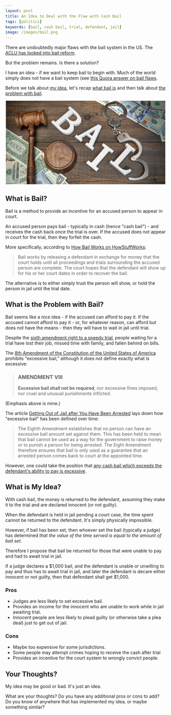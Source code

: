 ```yaml
---
layout: post
title: An Idea to Deal with the Flaw with Cash Bail
tags: [politics]
keywords: [bail, cash bail, trial, defendant, jail]
image: /images/bail.png
---
```


There are undoubtedly major flaws with the bail system in the US. The [ACLU has looked into bail reform](https://www.aclu.org/issues/smart-justice/bail-reform).

But the problem remains. Is there a solution?

I have an idea - if we want to keep bail to begin with. Much of the world simply does not have a bail system (see [this Quora answer on bail flaws](https://www.quora.com/What-are-some-major-flaws-with-the-bail-system-across-the-world/answer/Steven-Haddock).

Before we talk about [my idea](#what-is-my-idea), let's recap [what bail is](#what-is-bail) and then talk about [the problem with bail](#what-is-the-problem-with-bail).

![Cash bail cover image](/images/bail.png)

## What is Bail?

Bail is a method to provide an incentive for an accused person to appear in court.

An accused person pays bail - typically in cash (hence "cash bail") - and receives the cash back once the trial is over. If the accused does not appear in court for the trial, then they forfeit the cash.

More specifically, according to [How Bail Works on HowStuffWorks](https://money.howstuffworks.com/bail.htm):

> Bail works by releasing a defendant in exchange for money that the court holds until all proceedings and trials surrounding the accused person are complete. The court hopes that the defendant will show up for his or her court dates in order to recover the bail.

The alternative is to either simply trust the person will show, or hold the person in jail until the trial date.

## What is the Problem with Bail?

Bail seems like a nice idea - if the accused can afford to pay it. If the accused cannot afford to pay it - or, for whatever reason, can afford but does not have the means - then they will have to wait in jail until trial.

Despite the [sixth amendment right to a speedy trial](https://en.wikipedia.org/wiki/Speedy_Trial_Clause), people waiting for a trial have lost their job, missed time with family, and fallen behind on bills.

The [8th Amendment of the Constitution of the United States of America](https://www.constituteproject.org/constitution/United_States_of_America_1992#153) prohibits "excessive bail," although it does not define exactly what is excessive:

> ### AMENDMENT VIII
>
> **Excessive bail shall not be required**, nor excessive fines imposed, nor cruel and unusual punishments inflicted.

(Emphasis above is mine.)

The article [Getting Out of Jail after You Have Been Arrested](https://criminal.findlaw.com/criminal-procedure/getting-out-of-jail-after-you-have-been-arrested.html) lays down how "excessive bail" has been defined over time:

> The Eighth Amendment establishes that no person can have an excessive bail amount set against them. This has been held to mean that bail cannot be used as a way for the government to raise money or to punish a person for being arrested. The Eight Amendment therefore ensures that bail is only used as a guarantee that an arrested person comes back to court at the appointed time.

However, one could take the position that [any cash bail which exceeds the defendant's ability to pay is excessive](https://libertyinjustice.blogspot.com/2018/10/cash-bail.html).

## What is My Idea?

With cash bail, the money is returned to the defendant, assuming they make it to the trial and are declared innocent (or not guilty).

When the defendant is held in jail pending a court case, the time spent cannot be returned to the defendant. It's simply physically impossible.

However, if bail has been set, then whoever set the bail (typically a judge) has determined *that the value of the time served is equal to the amount of bail set*.

Therefore I propose that bail be returned for those that were unable to pay and had to await trial in jail.

If a judge declares a $1,000 bail, and the defendant is unable or unwilling to pay and thus has to await trial in jail, and later the defendant is decare either innocent or not guilty, then that defendant shall get $1,000.

### Pros

* Judges are less likely to set excessive bail.
* Provides an income for the innocent who are unable to work while in jail awaiting trial.
* Innocent people are less likely to plead guilty (or otherwise take a plea deal) just to get out of jail.

### Cons

* Maybe too expensive for some jurisdictions.
* Some people may attempt crimes hoping to receive the cash after trial
* Provides an incentive for the court system to wrongly convict people.

## Your Thoughts?

My idea may be good or bad. It's just an idea.

What are your thoughts? Do you have any additional pros or cons to add? Do you know of anywhere that has implemented my idea, or maybe something similar?